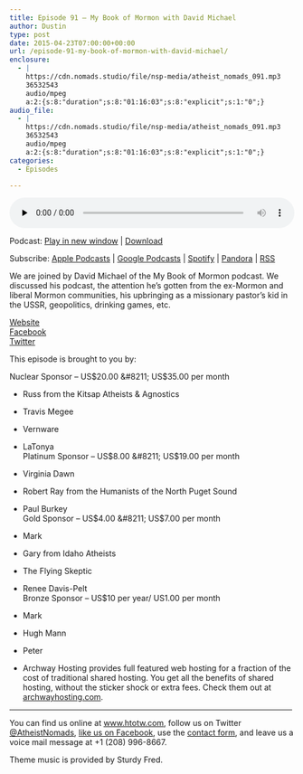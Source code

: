 ```yaml
---
title: Episode 91 – My Book of Mormon with David Michael
author: Dustin
type: post
date: 2015-04-23T07:00:00+00:00
url: /episode-91-my-book-of-mormon-with-david-michael/
enclosure:
  - |
    https://cdn.nomads.studio/file/nsp-media/atheist_nomads_091.mp3
    36532543
    audio/mpeg
    a:2:{s:8:"duration";s:8:"01:16:03";s:8:"explicit";s:1:"0";}
audio_file:
  - |
    https://cdn.nomads.studio/file/nsp-media/atheist_nomads_091.mp3
    36532543
    audio/mpeg
    a:2:{s:8:"duration";s:8:"01:16:03";s:8:"explicit";s:1:"0";}
categories:
  - Episodes

---
```

<div itemscope itemtype="http://schema.org/AudioObject">
  <meta itemprop="name" content="Episode 91 &#8211; My Book of Mormon with David Michael" />
  
  <meta itemprop="uploadDate" content="2015-04-23T01:00:00-06:00" />
  
  <meta itemprop="encodingFormat" content="audio/mpeg" />
  
  <meta itemprop="duration" content="PT1H16M03S" />
  
  <meta itemprop="description" content="We are joined by David Michael of the My Book of Mormon podcast. We discussed his podcast, the attention he's gotten from the ex-Mormon and liberal Mormon communities, his upbringing as a missionary pastor's kid in the USSR, geopolitics, drinking gam..." />
  
  <meta itemprop="contentUrl" content="https://dts.podtrac.com/redirect.mp3/cdn.nomads.studio/file/nsp-media/atheist_nomads_091.mp3" />
  
  <meta itemprop="contentSize" content="34.8" />
  </p> 
  
  <div class="powerpress_player" id="powerpress_player_8346">
    <audio class="wp-audio-shortcode" id="audio-5147-90" preload="none" style="width: 100%;" controls="controls"><source type="audio/mpeg" src="https://dts.podtrac.com/redirect.mp3/cdn.nomads.studio/file/nsp-media/atheist_nomads_091.mp3?_=90" /><a href="https://dts.podtrac.com/redirect.mp3/cdn.nomads.studio/file/nsp-media/atheist_nomads_091.mp3">https://dts.podtrac.com/redirect.mp3/cdn.nomads.studio/file/nsp-media/atheist_nomads_091.mp3</a></audio>
  </div>
</div>

<p class="powerpress_links powerpress_links_mp3">
  Podcast: <a href="https://dts.podtrac.com/redirect.mp3/cdn.nomads.studio/file/nsp-media/atheist_nomads_091.mp3" class="powerpress_link_pinw" target="_blank" title="Play in new window" onclick="return powerpress_pinw('https://htotw.com/?powerpress_pinw=5147-podcast');" rel="nofollow">Play in new window</a> | <a href="https://dts.podtrac.com/redirect.mp3/cdn.nomads.studio/file/nsp-media/atheist_nomads_091.mp3" class="powerpress_link_d" title="Download" rel="nofollow" download="atheist_nomads_091.mp3">Download</a>
</p>

<p class="powerpress_links powerpress_subscribe_links">
  Subscribe: <a href="https://podcasts.apple.com/us/podcast/humanists-take-on-the-world/id530050098?mt=2&ls=1" class="powerpress_link_subscribe powerpress_link_subscribe_itunes" target="_blank" title="Subscribe on Apple Podcasts" rel="nofollow">Apple Podcasts</a> | <a href="https://www.google.com/podcasts?feed=aHR0cDovL2F0aGVpc3Rub21hZHMubGlic3luLmNvbS9yc3M%3D" class="powerpress_link_subscribe powerpress_link_subscribe_googleplay" target="_blank" title="Subscribe on Google Podcasts" rel="nofollow">Google Podcasts</a> | <a href="https://open.spotify.com/show/3LzK2xZGike6Tc1GEMtMbr?si=LieN9SNuTpq96smuaUsH8A" class="powerpress_link_subscribe powerpress_link_subscribe_spotify" target="_blank" title="Subscribe on Spotify" rel="nofollow">Spotify</a> | <a href="https://www.pandora.com/podcast/atheist-nomads/PC:10122?corr=62071012&part=ug" class="powerpress_link_subscribe powerpress_link_subscribe_pandora" target="_blank" title="Subscribe on Pandora" rel="nofollow">Pandora</a> | <a href="https://htotw.com/feed/podcast/" class="powerpress_link_subscribe powerpress_link_subscribe_rss" target="_blank" title="Subscribe via RSS" rel="nofollow">RSS</a>
</p>

We are joined by David Michael of the My Book of Mormon podcast. We discussed his podcast, the attention he&#8217;s gotten from the ex-Mormon and liberal Mormon communities, his upbringing as a missionary pastor&#8217;s kid in the USSR, geopolitics, drinking games, etc.

<a href="http://mybookofmormonpodcast.com/" target="_blank" rel="noopener">Website</a>  
<a href="https://www.facebook.com/mybookofmormonpodcast" target="_blank" rel="noopener">Facebook</a>  
<a href="https://twitter.com/mybookofmormon" target="_blank" rel="noopener">Twitter</a>

This episode is brought to you by:

Nuclear Sponsor &#8211; US$20.00 &#8211; US$35.00 per month  
* Russ from the Kitsap Atheists & Agnostics  
* Travis Megee  
* Vernware  
* LaTonya  
Platinum Sponsor &#8211; US$8.00 &#8211; US$19.00 per month  
* Virginia Dawn  
* Robert Ray from the Humanists of the North Puget Sound  
* Paul Burkey  
Gold Sponsor &#8211; US$4.00 &#8211; US$7.00 per month  
* Mark  
* Gary from Idaho Atheists  
* The Flying Skeptic  
* Renee Davis-Pelt  
Bronze Sponsor &#8211; US$10 per year/ US1.00 per month  
* Mark  
* Hugh Mann  
* Peter

* Archway Hosting provides full featured web hosting for a fraction of the cost of traditional shared hosting. You get all the benefits of shared hosting, without the sticker shock or extra fees. Check them out at <a href="http://archwayhosting.com/" target="_blank" rel="noopener">archwayhosting.com</a>.

<hr width="500" />

You can find us online at <a href="https://www.htotw.com/" target="_blank" rel="noopener">www.htotw.com</a>, follow us on Twitter <a href="https://htotw.com/twitter" target="_blank" rel="noopener">@AtheistNomads</a>, <a href="https://htotw.com/facebook" target="_blank" rel="noopener">like us on Facebook</a>, use the [contact form](https://htotw.com/contact), and leave us a voice mail message at +1 (208) 996-8667.

Theme music is provided by Sturdy Fred.